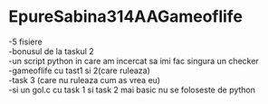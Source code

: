 # EpureSabina314AAGameoflife
-5 fisiere <br>
-bonusul de la taskul 2 <br>
-un script python in care am incercat sa imi fac singura un checker <br>
-gameoflife cu tast1 si 2(care ruleaza) <br>
-task 3 (care nu ruleaza cum as vrea eu) <br>
-si un gol.c cu task 1 si task 2 mai basic nu se foloseste de python <br>

